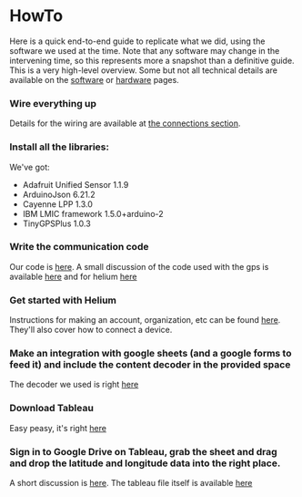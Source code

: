 # HowTo
Here is a quick end-to-end guide to replicate what we did, using the software we used at the time. Note that any software may change in the intervening time, so this represents more a snapshot than a definitive guide. This is a very high-level overview. Some but not all technical details are available on the [software](software.md) or [hardware](hardware.md) pages.

### Wire everything up

Details for the wiring are available at [the connections section](hardware.md#connecting-everything). 

### Install all the libraries:

We've got:

  * Adafruit Unified Sensor 1.1.9
  * ArduinoJson 6.21.2
  * Cayenne LPP 1.3.0
  * IBM LMIC framework 1.5.0+arduino-2
  * TinyGPSPlus 1.0.3

### Write the communication code

Our code is [here](https://github.com/ArturoAmaya/CSE145-CatTracker/blob/main/final_project.ino). A small discussion of the code used with the gps is available [here](software.md#gps) and for helium [here](software.md#feather-to-helium)

### Get started with Helium

Instructions for making an account, organization, etc can be found [here](https://docs.helium.com/use-the-network/console/quickstart). They'll also cover how to connect a device.

### Make an integration with google sheets (and a google forms to feed it) and include the content decoder in the provided space
The decoder we used is right [here](software.md#helium-to-sheets-to-tableau)

### Download Tableau

Easy peasy, it's right [here](https://www.tableau.com/trial/tableau-software?utm_campaign_id=2017049&utm_campaign=Prospecting-PROD-ALL-ALL-ALL-ALL&utm_medium=Paid+Search&utm_source=Google+Search&utm_language=EN&utm_country=USCA&kw=%2Bdesktop%20%2Btableau&adgroup=CTX-Brand-Tableau+Desktop-B&adused=RESP&matchtype=b&placement=&d=7013y000000vYhH&nc=7013y0000029zDnAAI&cq_cmp=1695532765&cq_net=g&cq_plac=&gclid=Cj0KCQjwj_ajBhCqARIsAA37s0zeKkDS4LNHwYtPjcuhHWCUrcixtEWX6s8WEKH4dOi1Su9FAK6BtscaAoQMEALw_wcB&gclsrc=aw.ds)

### Sign in to Google Drive on Tableau, grab the sheet and drag and drop the latitude and longitude data into the right place.

A short discussion is [here](software.md#tableau-and-plotting). The tableau file itself is available [here](https://github.com/ArturoAmaya/CSE145-CatTracker/blob/main/CatTracker.twb)